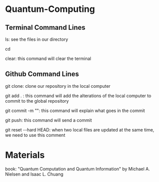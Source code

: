 # Quantum-Computing


## Terminal Command Lines

ls: see the files in our directory

cd <name folder: this command is used to enter in a folder>

clear: this command will clear the terminal

## Github Command Lines

git clone: clone our repository in the local computer

git add . : this command will add the alterations of the local computer to commit to the global repository

git commit -m "<message>": this command will explain what goes in the commit

git push: this command will send a commit

git reset --hard HEAD: when two local files are updated at the same time, we need to use this comment

# Materials

book: "Quantum Computation and Quantum Information" by Michael A. Nielsen and Isaac L. Chuang
